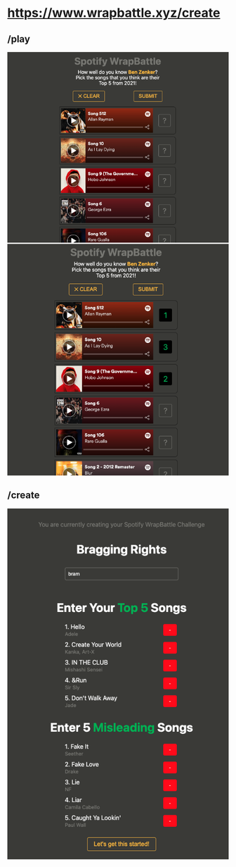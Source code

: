 # https://www.wrapbattle.xyz/create

## /play

![](./play-1.png)
![](./play-2.png)

## /create

![](./create-1.png)